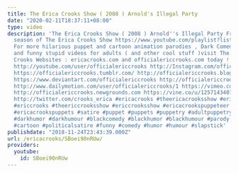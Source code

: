 ```yaml
---
title: The Erica Crooks Show ( 2008 ) Arnold's Illegal Party
date: "2020-02-11T18:37:11+08:00"
type: video
description: 'The Erica Crooks Show ( 2008 ) Arnold''s Illegal Party From the 2008
  season of The Erica Crooks Show https://www.youtube.com/playlist?list=PLJLbzpbdP5rl6qgOC8pY8Pe8HoN85-GC_
  For more hilarious puppet and cartoon animation parodies , Dark Comedy humor , satires
  and funny stupid videos for adults ( and other cool stuff )visit The Official Erica
  Crooks Websites : ericacrooks.com and officialericcrooks.com today ! http://facebook.com/officialericcrooks
  http://youtube.com/user/officialericcrooks http://Instagram.com/officialericcrooks/
  https://officialericcrooks.tumblr.com/ http://officialericcrooks.blogspot.com/ https://officialericcrooks.wordpress.com
  https://www.deviantart.com/officialericcrooks http://officialericcrooks.newgrounds.com/follow
  http://www.dailymotion.com/user/officialericcrooks/1 https://vimeo.com/officialericcrooks
  http://officialericcrooks.newgrounds.com https://vine.co/u/1257143407999610880 https://www.pinterest.com/officialec1/
  http://twitter.com/crooks_erica #ericacrooks #theericacrooksshow #ericacrooksshow
  #ericcrooks #theericcrooksshow #ericcrooksshow #ericacrookspuppeteer #ericacrookspuppet
  #ericacrookspuppets #satire #puppet #puppets #puppetry #adultpuppetry #darkcomedy
  #darkhumor #darkhumour #blackcomedy #blackhumor #blackhumour #parody #parodies #cartoons
  #cartoon #politicalsatire #funny #comedy #humor #humour #slapstick'
publishdate: "2018-11-24T23:43:39.000Z"
url: /ericacrooks/SBoei90nRUw/
providers:
  youtube:
    id: SBoei90nRUw
---
```

